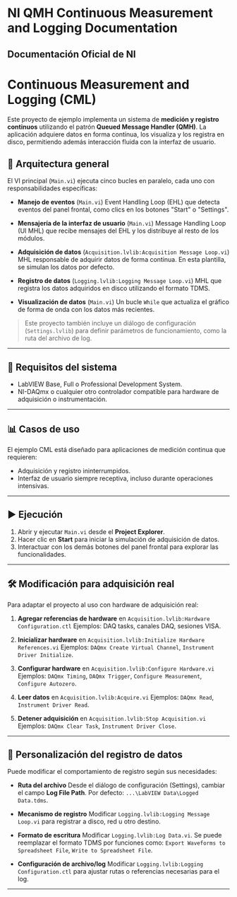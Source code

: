 # NI QMH Continuous Measurement and Logging Documentation

## Documentación Oficial de NI

# Continuous Measurement and Logging (CML)

Este proyecto de ejemplo implementa un sistema de **medición y registro continuos** utilizando el patrón **Queued Message Handler (QMH)**. La aplicación adquiere datos en forma continua, los visualiza y los registra en disco, permitiendo además interacción fluida con la interfaz de usuario.

## 🧩 Arquitectura general

El VI principal (`Main.vi`) ejecuta cinco bucles en paralelo, cada uno con responsabilidades específicas:

* **Manejo de eventos** (`Main.vi`)
  Event Handling Loop (EHL) que detecta eventos del panel frontal, como clics en los botones "Start" o "Settings".

* **Mensajería de la interfaz de usuario** (`Main.vi`)
  Message Handling Loop (UI MHL) que recibe mensajes del EHL y los distribuye al resto de los módulos.

* **Adquisición de datos** (`Acquisition.lvlib:Acquisition Message Loop.vi`)
  MHL responsable de adquirir datos de forma continua. En esta plantilla, se simulan los datos por defecto.

* **Registro de datos** (`Logging.lvlib:Logging Message Loop.vi`)
  MHL que registra los datos adquiridos en disco utilizando el formato TDMS.

* **Visualización de datos** (`Main.vi`)
  Un bucle `While` que actualiza el gráfico de forma de onda con los datos más recientes.

> Este proyecto también incluye un diálogo de configuración (`Settings.lvlib`) para definir parámetros de funcionamiento, como la ruta del archivo de log.

---

## 🧰 Requisitos del sistema

* LabVIEW Base, Full o Professional Development System.
* NI-DAQmx o cualquier otro controlador compatible para hardware de adquisición o instrumentación.

---

## 📊 Casos de uso

El ejemplo CML está diseñado para aplicaciones de medición continua que requieren:

* Adquisición y registro ininterrumpidos.
* Interfaz de usuario siempre receptiva, incluso durante operaciones intensivas.

---

## ▶️ Ejecución

1. Abrir y ejecutar `Main.vi` desde el **Project Explorer**.
2. Hacer clic en **Start** para iniciar la simulación de adquisición de datos.
3. Interactuar con los demás botones del panel frontal para explorar las funcionalidades.

---

## 🛠️ Modificación para adquisición real

Para adaptar el proyecto al uso con hardware de adquisición real:

1. **Agregar referencias de hardware** en
   `Acquisition.lvlib:Hardware Configuration.ctl`
   Ejemplos: DAQ tasks, canales DAQ, sesiones VISA.

2. **Inicializar hardware** en
   `Acquisition.lvlib:Initialize Hardware References.vi`
   Ejemplos: `DAQmx Create Virtual Channel`, `Instrument Driver Initialize`.

3. **Configurar hardware** en
   `Acquisition.lvlib:Configure Hardware.vi`
   Ejemplos: `DAQmx Timing`, `DAQmx Trigger`, `Configure Measurement`, `Configure Autozero`.

4. **Leer datos** en
   `Acquisition.lvlib:Acquire.vi`
   Ejemplos: `DAQmx Read`, `Instrument Driver Read`.

5. **Detener adquisición** en
   `Acquisition.lvlib:Stop Acquisition.vi`
   Ejemplos: `DAQmx Clear Task`, `Instrument Driver Close`.

---

## 📝 Personalización del registro de datos

Puede modificar el comportamiento de registro según sus necesidades:

* **Ruta del archivo**
  Desde el diálogo de configuración (Settings), cambiar el campo **Log File Path**. Por defecto:
  `...\LabVIEW Data\Logged Data.tdms`.

* **Mecanismo de registro**
  Modificar `Logging.lvlib:Logging Message Loop.vi` para registrar a disco, red u otro destino.

* **Formato de escritura**
  Modificar `Logging.lvlib:Log Data.vi`. Se puede reemplazar el formato TDMS por funciones como:
  `Export Waveforms to Spreadsheet File`, `Write to Spreadsheet File`.

* **Configuración de archivo/log**
  Modificar `Logging.lvlib:Logging Configuration.ctl` para ajustar rutas o referencias necesarias para el log.

---

